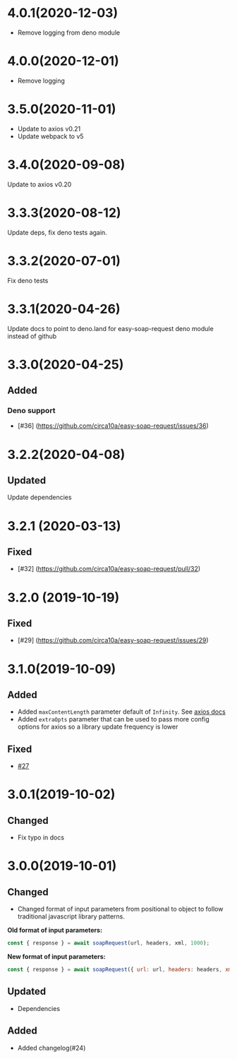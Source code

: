 # 4.0.1(2020-12-03)

- Remove logging from deno module

# 4.0.0(2020-12-01)

- Remove logging

# 3.5.0(2020-11-01)

- Update to axios v0.21
- Update webpack to v5

# 3.4.0(2020-09-08)

Update to axios v0.20

# 3.3.3(2020-08-12)

Update deps, fix deno tests again.

# 3.3.2(2020-07-01)

Fix deno tests

# 3.3.1(2020-04-26)

Update docs to point to deno.land for easy-soap-request deno module instead of github

# 3.3.0(2020-04-25)

## Added

### Deno support

- [#36] (https://github.com/circa10a/easy-soap-request/issues/36)

# 3.2.2(2020-04-08)

## Updated

Update dependencies

# 3.2.1 (2020-03-13)

## Fixed

- [#32] (https://github.com/circa10a/easy-soap-request/pull/32)

# 3.2.0 (2019-10-19)

## Fixed

- [#29] (https://github.com/circa10a/easy-soap-request/issues/29)

# 3.1.0(2019-10-09)

## Added

- Added `maxContentLength` parameter default of `Infinity`. See [axios docs](https://github.com/axios/axios#request-config)
- Added `extraOpts` parameter that can be used to pass more config options for axios so a library update frequency is lower

## Fixed

- [#27](https://github.com/circa10a/easy-soap-request/issues/27)

# 3.0.1(2019-10-02)

## Changed

- Fix typo in docs

# 3.0.0(2019-10-01)

## Changed

- Changed format of input parameters from positional to object to follow traditional javascript library patterns.

**Old format of input parameters:**

```javascript
const { response } = await soapRequest(url, headers, xml, 1000);
```

**New format of input parameters:**

```javascript
const { response } = await soapRequest({ url: url, headers: headers, xml: xml, timeout: 1000 });
```

## Updated

- Dependencies

## Added

- Added changelog(#24)
